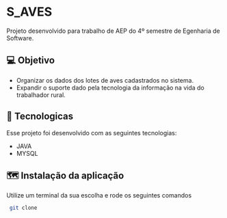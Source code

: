 # S_AVES 

Projeto desenvolvido para trabalho de AEP do 4º semestre de Egenharia de Software.

## 💻 Objetivo

 - Organizar os dados dos lotes de aves cadastrados no sistema. 
 - Expandir o suporte dado pela tecnologia da informação na vida do trabalhador rural. 

## 🚀 Tecnologicas

Esse projeto foi desenvolvido com as seguintes tecnologias:

 - JAVA
 - MYSQL

## 🗺 Instalação da aplicação

Utilize um terminal da sua escolha e rode os seguintes comandos

```bash
 git clone 
```


